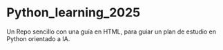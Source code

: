 # Python_learning_2025
Un Repo sencillo con una guía en HTML, para guiar un plan de estudio en Python orientado a IA.
